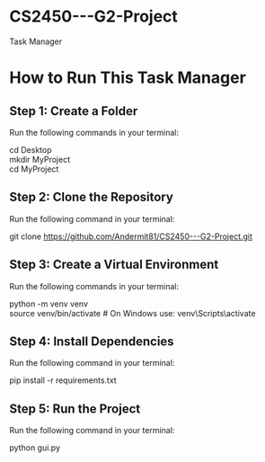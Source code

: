 # CS2450---G2-Project
Task Manager 

# How to Run This Task Manager

## **Step 1: Create a Folder**
Run the following commands in your terminal:

cd Desktop  
mkdir MyProject  
cd MyProject  

## **Step 2: Clone the Repository**
Run the following command in your terminal:

git clone https://github.com/Andermit81/CS2450---G2-Project.git

## **Step 3: Create a Virtual Environment**
Run the following commands in your terminal:

python -m venv venv  
source venv/bin/activate  # On Windows use: venv\Scripts\activate  

## **Step 4: Install Dependencies**
Run the following command in your terminal:

pip install -r requirements.txt  

## **Step 5: Run the Project**
Run the following command in your terminal:

python gui.py  
